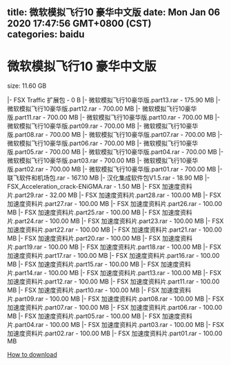 
title: 微软模拟飞行10 豪华中文版
date: Mon Jan 06 2020 17:47:56 GMT+0800 (CST)    
categories: baidu
---

# 微软模拟飞行10 豪华中文版
size: 11.60 GB
 
 
|- FSX Traffic 扩展包 - 0 B
|- 微软模拟飞行10豪华版.part13.rar - 175.90 MB
|- 微软模拟飞行10豪华版.part12.rar - 700.00 MB
|- 微软模拟飞行10豪华版.part11.rar - 700.00 MB
|- 微软模拟飞行10豪华版.part10.rar - 700.00 MB
|- 微软模拟飞行10豪华版.part09.rar - 700.00 MB
|- 微软模拟飞行10豪华版.part08.rar - 700.00 MB
|- 微软模拟飞行10豪华版.part07.rar - 700.00 MB
|- 微软模拟飞行10豪华版.part06.rar - 700.00 MB
|- 微软模拟飞行10豪华版.part05.rar - 700.00 MB
|- 微软模拟飞行10豪华版.part04.rar - 700.00 MB
|- 微软模拟飞行10豪华版.part03.rar - 700.00 MB
|- 微软模拟飞行10豪华版.part02.rar - 700.00 MB
|- 微软模拟飞行10豪华版.part01.rar - 700.00 MB
|- 联飞软件和机场包.rar - 167.10 MB
|- 汉化集成软件包V1.5.rar - 18.90 MB
|- FSX_Acceleration_crack-ENiGMA.rar - 1.50 MB
|- FSX 加速度资料片.part29.rar - 32.00 MB
|- FSX 加速度资料片.part28.rar - 100.00 MB
|- FSX 加速度资料片.part27.rar - 100.00 MB
|- FSX 加速度资料片.part26.rar - 100.00 MB
|- FSX 加速度资料片.part25.rar - 100.00 MB
|- FSX 加速度资料片.part24.rar - 100.00 MB
|- FSX 加速度资料片.part23.rar - 100.00 MB
|- FSX 加速度资料片.part22.rar - 100.00 MB
|- FSX 加速度资料片.part21.rar - 100.00 MB
|- FSX 加速度资料片.part20.rar - 100.00 MB
|- FSX 加速度资料片.part19.rar - 100.00 MB
|- FSX 加速度资料片.part18.rar - 100.00 MB
|- FSX 加速度资料片.part17.rar - 100.00 MB
|- FSX 加速度资料片.part16.rar - 100.00 MB
|- FSX 加速度资料片.part15.rar - 100.00 MB
|- FSX 加速度资料片.part14.rar - 100.00 MB
|- FSX 加速度资料片.part13.rar - 100.00 MB
|- FSX 加速度资料片.part12.rar - 100.00 MB
|- FSX 加速度资料片.part11.rar - 100.00 MB
|- FSX 加速度资料片.part10.rar - 100.00 MB
|- FSX 加速度资料片.part09.rar - 100.00 MB
|- FSX 加速度资料片.part08.rar - 100.00 MB
|- FSX 加速度资料片.part07.rar - 100.00 MB
|- FSX 加速度资料片.part06.rar - 100.00 MB
|- FSX 加速度资料片.part05.rar - 100.00 MB
|- FSX 加速度资料片.part04.rar - 100.00 MB
|- FSX 加速度资料片.part03.rar - 100.00 MB
|- FSX 加速度资料片.part02.rar - 100.00 MB
|- FSX 加速度资料片.part01.rar - 100.00 MB

[How to download](https://bpcam.bemobtrk.com/go/2ceec3aa-1ca2-46d6-b9ff-aaa5c184517c?jno=510)